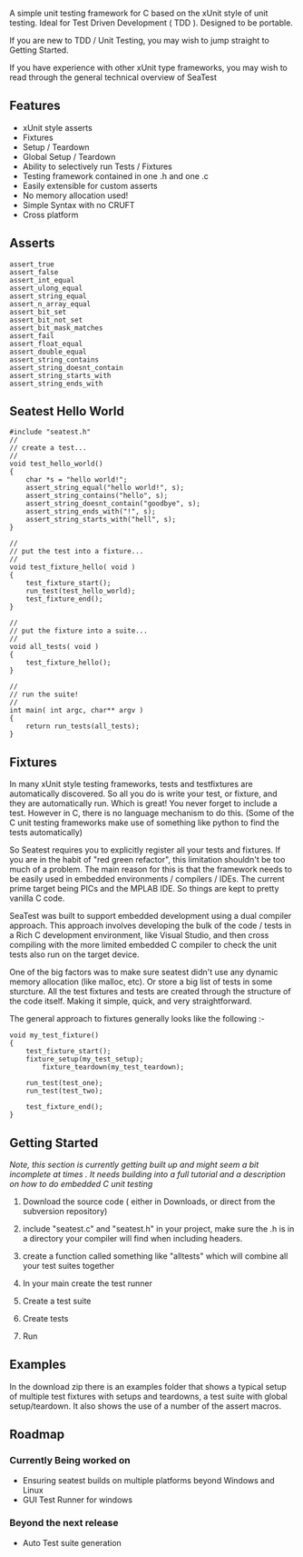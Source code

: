A simple unit testing framework for C based on the xUnit style of unit testing.  Ideal for Test Driven Development ( TDD ).  Designed to be portable.

If you are new to TDD / Unit Testing, you may wish to jump straight to Getting Started.

If you have experience with other xUnit type frameworks, you may wish to read through the general technical overview of SeaTest

## Features ##

  * xUnit style asserts
  * Fixtures
  * Setup / Teardown
  * Global Setup / Teardown
  * Ability to selectively run Tests / Fixtures
  * Testing framework contained in one .h  and one .c
  * Easily extensible for custom asserts
  * No memory allocation used!
  * Simple Syntax with no CRUFT
  * Cross platform


## Asserts ##
```
assert_true
assert_false
assert_int_equal
assert_ulong_equal
assert_string_equal
assert_n_array_equal
assert_bit_set
assert_bit_not_set
assert_bit_mask_matches
assert_fail
assert_float_equal
assert_double_equal
assert_string_contains
assert_string_doesnt_contain
assert_string_starts_with
assert_string_ends_with
```

## Seatest Hello World ##

```
#include "seatest.h"
//
// create a test...
//
void test_hello_world()
{
	char *s = "hello world!";
	assert_string_equal("hello world!", s);
	assert_string_contains("hello", s);
	assert_string_doesnt_contain("goodbye", s);
	assert_string_ends_with("!", s);
	assert_string_starts_with("hell", s);
}

//
// put the test into a fixture...
//
void test_fixture_hello( void )
{
	test_fixture_start();      
	run_test(test_hello_world);   
	test_fixture_end();       
}

//
// put the fixture into a suite...
//
void all_tests( void )
{
	test_fixture_hello();	
}

//
// run the suite!
//
int main( int argc, char** argv )
{
	return run_tests(all_tests);
}
```

## Fixtures ##

In many xUnit style testing frameworks, tests and testfixtures are automatically discovered.   So all you do is write your test, or fixture, and they are automatically run.   Which is great!  You never forget to include a test.    However in C, there is no language mechanism to do this.  (Some of the C unit testing frameworks make use of something like python to find the tests automatically)

So Seatest requires you to explicitly register all your tests and fixtures.   If you are in the habit of "red green refactor", this limitation shouldn't be too much of a problem. The main reason for this is that  the framework needs to be easily used in embedded environments / compilers / IDEs.  The current prime target being PICs and the MPLAB IDE.  So things are kept to pretty vanilla C code.

SeaTest was built to support embedded development using  a dual compiler approach.  This approach involves developing the bulk of the code / tests in a Rich C development environment, like Visual Studio, and then cross compiling with the more limited embedded C  compiler to check the unit tests also run on the target device.

One of the big factors was to make sure seatest didn't use any dynamic memory allocation (like malloc, etc).  Or store a big list of tests in some sturcture.   All the test fixtures and tests are created through the structure of the code itself.  Making it simple, quick, and very straightforward.

The general approach to fixtures generally looks like the following :-

```
void my_test_fixture()
{
	test_fixture_start();	
	fixture_setup(my_test_setup);
        fixture_teardown(my_test_teardown);

	run_test(test_one);
	run_test(test_two);
	
	test_fixture_end();
}
```



## Getting Started ##

_Note, this section is currently getting built up and might seem a bit incomplete at times .  It needs building into a full tutorial and a description on how to do embedded C unit testing_

1.  Download the source code  ( either in Downloads, or direct from the subversion repository)

2) include "seatest.c" and "seatest.h" in your project, make sure the .h is in a directory your compiler will find when including headers.

3) create a function called something like "alltests" which will combine all your test suites together

4) In your main create the test runner

5) Create a test suite

6) Create tests

7) Run

## Examples ##

In the download zip there is an examples folder that shows a typical setup of multiple test fixtures with setups and teardowns, a test suite with global setup/teardown.  It also shows the use of a number of the assert macros.

## Roadmap ##

### Currently Being worked on ###
  * Ensuring seatest builds on multiple platforms beyond Windows and Linux
  * GUI Test Runner for windows

### Beyond the next release ###
  * Auto Test suite generation
